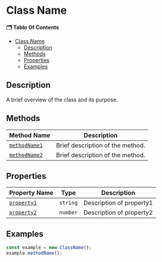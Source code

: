 # Class Name

**🗂️ Table Of Contents**
- [Class Name](#class-name)
  - [Description](#description)
  - [Methods](#methods)
  - [Properties](#properties)
  - [Examples](#examples)

## Description
A brief overview of the class and its purpose.

## Methods
| Method Name                              | Description                            |
|------------------------------------------|----------------------------------------|
| [`methodName1`](./methods/methodName1.md) | Brief description of the method.       |
| [`methodName2`](./methods/methodName2.md) | Brief description of the method.       |

## Properties
| Property Name                              | Type        | Description             |
|--------------------------------------------|-------------|-------------------------|
| [`property1`](./properties/property1.md)   | `string`    | Description of property1|
| [`property2`](./properties/property2.md)   | `number`    | Description of property2|

## Examples
```typescript
const example = new ClassName();
example.methodName();
```